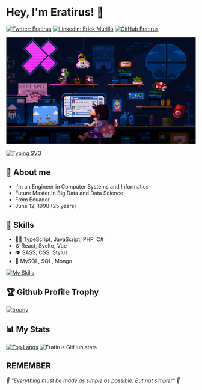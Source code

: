 <h1> Hey, I'm Eratirus! 👋 </h1>

[![Twitter: Eratirus](https://img.shields.io/twitter/follow/Eratirus?style=social)](https://twitter.com/Eratirus)
[![Linkedin: Erick Murillo](https://img.shields.io/badge/-Eratirus-blue?style=flat-square&logo=Linkedin&logoColor=white&link=https://www.linkedin.com/in/erick-murillo-herrera/)](https://www.linkedin.com/in/erick-murillo-herrera/)
[![GitHub Eratirus](https://img.shields.io/github/followers/Eratirus?label=follow&style=social)](https://github.com/Eratirus)

![](https://github.com/Eratirus/Eratirus/blob/main/Pixel.gif)

[![Typing SVG](https://readme-typing-svg.demolab.com?font=Fira+Code&pause=1000&center=true&vCenter=true&width=435&lines=I'm+a+Computer+Systems+Engineer;Data+Analyst;and+Developer)](https://git.io/typing-svg)


## 👤 About me 
- I'm an Engineer in Computer Systems and Informatics
- Future Master In Big Data and Data Science
- From Ecuador
- June 12, 1998 (25 years)

## 🔧 Skills
- 👨‍💻 TypeScript, JavaScript, PHP, C#
- ⚙️ React, Svelte, Vue
- 👁️ SASS, CSS, Stylus
- 💽 MySQL, SQL, Mongo

[![My Skills](https://skillicons.dev/icons?i=aws,html,css,js,ts,sass,react,nextjs,vite,vscode,svg,markdown)](https://skillicons.dev)

<h2>🏆 Github Profile Trophy </h2>

[![trophy](https://github-profile-trophy.vercel.app/?username=Eratirus&no-bg=true)](https://github.com/ryo-ma/github-profile-trophy)
<h2> 📊 My Stats </h2>

[![Top Langs](https://github-readme-stats.vercel.app/api/top-langs/?username=Eratirus&hide_progress=false)](https://github.com/anuraghazra/github-readme-stats)
![Eratirus GitHub stats](https://github-readme-stats.vercel.app/api?username=Eratirus&count_private=true)

<h2> REMEMBER </h2>

<em>🍃 "Everything must be made as simple as possible. But not simpler" 🍃</em>

